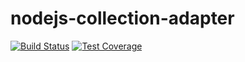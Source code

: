 # nodejs-collection-adapter

[![Build Status](https://travis-ci.org/21stio/nodejs-collection-adapter.svg?branch=master)](https://travis-ci.org/21stio/nodejs-collection-adapter)
[![Test Coverage](https://codeclimate.com/github/21stio/nodejs-collection-adapter/badges/coverage.svg)](https://codeclimate.com/github/21stio/nodejs-collection-adapter/coverage)
